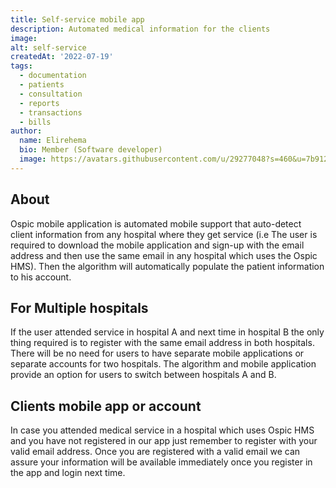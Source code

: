 ```yaml
---
title: Self-service mobile app
description: Automated medical information for the clients
image: 
alt: self-service
createdAt: '2022-07-19'
tags:
  - documentation
  - patients
  - consultation
  - reports
  - transactions
  - bills
author:
  name: Elirehema
  bio: Member (Software developer)
  image: https://avatars.githubusercontent.com/u/29277048?s=460&u=7b9129df86f037dc4fb021e22ecbf252f308e688&v=4
---
```



## About
Ospic mobile application is automated mobile support that auto-detect client information from any hospital where they get service (i.e The user is required to download the mobile application and sign-up with the email address and then use the same email in any hospital which uses the Ospic HMS). Then the algorithm will automatically populate the patient information to his account. 

## For Multiple hospitals
If the user attended service in hospital A and next time in hospital B the only thing required is to register with the same email address in both hospitals. There will be no need for users to have separate mobile applications or separate accounts for two hospitals. The algorithm and mobile application provide an option for users to switch between hospitals A and B.

## Clients mobile app or account
In case you attended medical service in a hospital which uses Ospic HMS and you have not registered in our app just remember to register with your valid email address. Once you are registered with a valid email we can assure your information will be available immediately once you register in the app and login next time. 